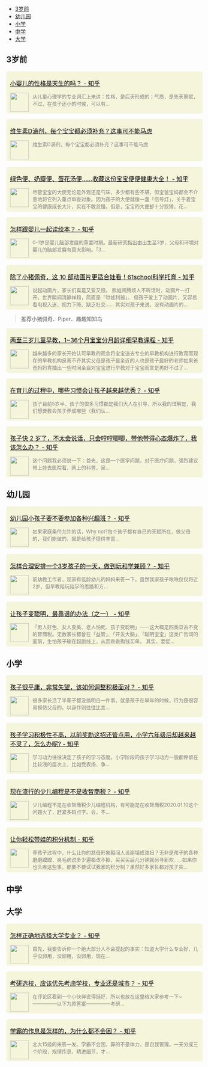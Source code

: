 <!-- TOC -->

- [3岁前](#3岁前)
- [幼儿园](#幼儿园)
- [小学](#小学)
- [中学](#中学)
- [大学](#大学)

<!-- /TOC -->

## 3岁前

<div name="section_div" style="background-color:#f5f5dc;padding:5px 10px;width:100%;border-radius:5px;margin-top:15px;"><div><p><font size=3 style="color:black;"><a href="https://www.zhihu.com/question/392986636/answer/1214722661" _target="blank" style="color:black;">小婴儿的性格是天生的吗？ - 知乎</a></font></p></div><div style="display:flex;display:-webkit-flex;"><div style="width:50px;"><img style="width:50px;" src="https://www.zhihu.com/favicon.ico" /></div><div style="flex:1;-webkit-flex:1;padding-left:10px;overflow:hidden;"><font size=2 color=grey>从儿童心理学的专业词汇上来讲：性格，是后天形成的；气质，是先天禀赋，不过，在孩子还小的时候，可以有…</font></div></div></div>

<div name="section_div" style="background-color:#f5f5dc;padding:5px 10px;width:100%;border-radius:5px;margin-top:15px;"><div><p><font size=3 style="color:black;"><a href="https://baijiahao.baidu.com/s?id=1622970837371115656&wfr=spider&for=pc" _target="blank" style="color:black;">维生素D滴剂，每个宝宝都必须补充？这事可不能马虎</a></font></p></div><div style="display:flex;display:-webkit-flex;"><div style="width:50px;"><img style="width:50px;" src="https://baijiahao.baidu.com/favicon.ico" /></div><div style="flex:1;-webkit-flex:1;padding-left:10px;overflow:hidden;"><font size=2 color=grey>维生素D滴剂，每个宝宝都必须补充？这事可不能马虎</font></div></div></div>



<div name="section_div" style="background-color:#f5f5dc;padding:5px 10px;width:100%;border-radius:5px;margin-top:15px;"><div><p><font size=3 style="color:black;"><a href="https://zhuanlan.zhihu.com/p/33729816" _target="blank" style="color:black;">绿色便、奶瓣便、蛋花汤便……收藏这份宝宝便便健康大全！ - 知乎</a></font></p></div><div style="display:flex;display:-webkit-flex;"><div style="width:50px;"><img style="width:50px;" src="https://zhuanlan.zhihu.com/favicon.ico" /></div><div style="flex:1;-webkit-flex:1;padding-left:10px;overflow:hidden;"><font size=2 color=grey>尽管宝宝的大便无论是外观还是气味，多少都有些不堪，但宝爸宝妈都会不介意地将它列入重点审查对象。因为孩子的大便就像一盏「信号灯」，关乎着宝宝的健康成长大计，实在不敢怠慢。但是，宝宝的大便却十分狡猾，花…</font></div></div></div>

<div name="section_div" style="background-color:#f5f5dc;padding:5px 10px;width:100%;border-radius:5px;margin-top:15px;"><div><p><font size=3 style="color:black;"><a href="https://www.zhihu.com/question/306755192/answer/629616214" _target="blank" style="color:black;">怎样跟婴儿一起读绘本？ - 知乎</a></font></p></div><div style="display:flex;display:-webkit-flex;"><div style="width:50px;"><img style="width:50px;" src="https://www.zhihu.com/favicon.ico" /></div><div style="flex:1;-webkit-flex:1;padding-left:10px;overflow:hidden;"><font size=2 color=grey>0-1岁是婴儿脑部发展的重要时期。最新研究指出由出生至3岁，父母和环境对婴儿的脑部发展有莫大影响。『3…</font></div></div></div>


<div name="section_div" style="background-color:#f5f5dc;padding:5px 10px;width:100%;border-radius:5px;margin-top:15px;"><div><p><font size=3 style="color:black;"><a href="https://zhuanlan.zhihu.com/p/58357018" _target="blank" style="color:black;">除了小猪佩奇，这 10 部动画片更适合娃看！61school科学托育 - 知乎</a></font></p></div><div style="display:flex;display:-webkit-flex;"><div style="width:50px;"><img style="width:50px;" src="https://zhuanlan.zhihu.com/favicon.ico" /></div><div style="flex:1;-webkit-flex:1;padding-left:10px;overflow:hidden;"><font size=2 color=grey>说起动画片，家长们真是又爱又恨。 熊娃闹腾烦人不听话时，动画片一打开，世界瞬间清静祥和，简直是「哄娃利器」。 但孩子爱上了动画片，又容易看电视入迷、视力下降、缺乏社交…… 其实对孩子来说，没有动画片的…</font></div></div></div>

> 推荐小猪佩奇、Piper、趣趣知知鸟

<div name="section_div" style="background-color:#f5f5dc;padding:5px 10px;width:100%;border-radius:5px;margin-top:15px;"><div><p><font size=3 style="color:black;"><a href="https://zhuanlan.zhihu.com/p/51486162" _target="blank" style="color:black;">两至三岁儿童早教，1~36个月宝宝分月龄详细早教课程 - 知乎</a></font></p></div><div style="display:flex;display:-webkit-flex;"><div style="width:50px;"><img style="width:50px;" src="https://zhuanlan.zhihu.com/favicon.ico" /></div><div style="flex:1;-webkit-flex:1;padding-left:10px;overflow:hidden;"><font size=2 color=grey>越来越多的家长开始认可早教的观念将宝宝送去专业的早教机构进行教育而现在的早教机构良莠不齐其实父母是孩子最亲近的人也是孩子最好的老师如果爸爸妈妈肯抽出一些时间亲自对宝宝进行早教对于宝宝而言是再好不过了…</font></div></div></div>


<div name="section_div" style="background-color:#f5f5dc;padding:5px 10px;width:100%;border-radius:5px;margin-top:15px;"><div><p><font size=3 style="color:black;"><a href="https://www.zhihu.com/question/388280409/answer/1170873146" _target="blank" style="color:black;">在育儿的过程中，哪些习惯会让孩子越来越优秀？ - 知乎</a></font></p></div><div style="display:flex;display:-webkit-flex;"><div style="width:50px;"><img style="width:50px;" src="https://www.zhihu.com/favicon.ico" /></div><div style="flex:1;-webkit-flex:1;padding-left:10px;overflow:hidden;"><font size=2 color=grey>孩子目前5岁半，孩子的很多习惯都是我们大人在引导，所以我的理解是，我们想要教会孩子养成哪些（我们认…</font></div></div></div>




<div name="section_div" style="background-color:#f5f5dc;padding:5px 10px;width:100%;border-radius:5px;margin-top:15px;"><div><p><font size=3 style="color:black;"><a href="https://www.zhihu.com/question/383875842/answer/1154896079" _target="blank" style="color:black;">孩子快 2 岁了，不太会说话，只会哼哼唧唧，带他带得心态爆炸了，我该怎么办？ - 知乎</a></font></p></div><div style="display:flex;display:-webkit-flex;"><div style="width:50px;"><img style="width:50px;" src="https://www.zhihu.com/favicon.ico" /></div><div style="flex:1;-webkit-flex:1;padding-left:10px;overflow:hidden;"><font size=2 color=grey>这个问题我必须说一下：首先，这是一个医学问题，对于医疗问题，强烈建议带上娃去医院看，网上的科普，家…</font></div></div></div>

## 幼儿园

<div name="section_div" style="background-color:#f5f5dc;padding:5px 10px;width:100%;border-radius:5px;margin-top:15px;"><div><p><font size=3 style="color:black;"><a href="https://www.zhihu.com/question/331323972/answer/770141580" _target="blank" style="color:black;">幼儿园小孩子要不要参加各种兴趣班？ - 知乎</a></font></p></div><div style="display:flex;display:-webkit-flex;"><div style="width:50px;"><img style="width:50px;" src="https://www.zhihu.com/favicon.ico" /></div><div style="flex:1;-webkit-flex:1;padding-left:10px;overflow:hidden;"><font size=2 color=grey>如果家庭条件允许的话，Why not?每个孩子都有自己的天赋所在，做父母的，我们能做的，就是给孩子提供丰富…</font></div></div></div>

<div name="section_div" style="background-color:#f5f5dc;padding:5px 10px;width:100%;border-radius:5px;margin-top:15px;"><div><p><font size=3 style="color:black;"><a href="https://www.zhihu.com/question/341011060/answer/807317737" _target="blank" style="color:black;">怎样合理安排一个3岁孩子的一天，做到玩和学兼顾？ - 知乎</a></font></p></div><div style="display:flex;display:-webkit-flex;"><div style="width:50px;"><img style="width:50px;" src="https://www.zhihu.com/favicon.ico" /></div><div style="flex:1;-webkit-flex:1;padding-left:10px;overflow:hidden;"><font size=2 color=grey>前幼教工作者，现家有低龄幼儿的妈妈来答一下。虽然我家孩子啾啾仅仅将近2岁，但早教陪玩陪学的思路和方…</font></div></div></div>

<div name="section_div" style="background-color:#f5f5dc;padding:5px 10px;width:100%;border-radius:5px;margin-top:15px;"><div><p><font size=3 style="color:black;"><a href="https://zhuanlan.zhihu.com/p/81045209" _target="blank" style="color:black;">让孩子变聪明，最靠谱的办法（之一） - 知乎</a></font></p></div><div style="display:flex;display:-webkit-flex;"><div style="width:50px;"><img style="width:50px;" src="https://zhuanlan.zhihu.com/favicon.ico" /></div><div style="flex:1;-webkit-flex:1;padding-left:10px;overflow:hidden;"><font size=2 color=grey>「男人好色、女人变美、老人怕死、孩子变聪明」——这大概是四类亘古不变的智商税。无数家长都曾在「益智」、「开发大脑」、「聪明宝宝」这类广告词的面前，生怕孩子输在起跑线上，从而乖乖掏钱买单。 其实，要促…</font></div></div></div>

## 小学

<div name="section_div" style="background-color:#f5f5dc;padding:5px 10px;width:100%;border-radius:5px;margin-top:15px;"><div><p><font size=3 style="color:black;"><a href="https://www.zhihu.com/question/341127721/answer/840494080" _target="blank" style="color:black;">孩子很平庸，非常失望，该如何调整积极面对？ - 知乎</a></font></p></div><div style="display:flex;display:-webkit-flex;"><div style="width:50px;"><img style="width:50px;" src="https://www.zhihu.com/favicon.ico" /></div><div style="flex:1;-webkit-flex:1;padding-left:10px;overflow:hidden;"><font size=2 color=grey>很多家长活了半辈子都没搞明白一件事，就是孩子在早年的时候，行为是很容易模仿父母的。以身作则往往比言…</font></div></div></div>

<div name="section_div" style="background-color:#f5f5dc;padding:5px 10px;width:100%;border-radius:5px;margin-top:15px;"><div><p><font size=3 style="color:black;"><a href="https://www.zhihu.com/question/306108912/answer/554431820" _target="blank" style="color:black;">孩子学习积极性不高，以前奖励这招还管点用，小学六年级后却越来越不灵了，怎么办呢? - 知乎</a></font></p></div><div style="display:flex;display:-webkit-flex;"><div style="width:50px;"><img style="width:50px;" src="https://www.zhihu.com/favicon.ico" /></div><div style="flex:1;-webkit-flex:1;padding-left:10px;overflow:hidden;"><font size=2 color=grey>学习动力往往决定了孩子的学习态度。小学阶段的孩子学习动力一般都停留在比较浅的层次上，比如受表扬、争…</font></div></div></div>

<div name="section_div" style="background-color:#f5f5dc;padding:5px 10px;width:100%;border-radius:5px;margin-top:15px;"><div><p><font size=3 style="color:black;"><a href="https://www.zhihu.com/question/355560585/answer/965939325" _target="blank" style="color:black;">现在流行的少儿编程是不是收智商税？ - 知乎</a></font></p></div><div style="display:flex;display:-webkit-flex;"><div style="width:50px;"><img style="width:50px;" src="https://www.zhihu.com/favicon.ico" /></div><div style="flex:1;-webkit-flex:1;padding-left:10px;overflow:hidden;"><font size=2 color=grey>少儿编程不是在收智商税少儿编程机构，有可能是在收智商税2020.01.10这个问题火了，赶紧多码点字。会，不…</font></div></div></div>

<div name="section_div" style="background-color:#f5f5dc;padding:5px 10px;width:100%;border-radius:5px;margin-top:15px;"><div><p><font size=3 style="color:black;"><a href="https://zhuanlan.zhihu.com/p/46605820" _target="blank" style="color:black;">让你轻松带娃的积分机制 - 知乎</a></font></p></div><div style="display:flex;display:-webkit-flex;"><div style="width:50px;"><img style="width:50px;" src="https://zhuanlan.zhihu.com/favicon.ico" /></div><div style="flex:1;-webkit-flex:1;padding-left:10px;overflow:hidden;"><font size=2 color=grey>养孩子过程中，什么让你的慈母形象瞬间人设崩塌成泼妇？无非是孩子的各种磨磨蹭蹭，臭毛病说多少遍都改不掉，买买买后几分钟就另寻新欢……如果你也头疼这些事，那要不要试试我家的积分制？虽然好多家长都对孩子实…</font></div></div></div>

## 中学

## 大学
<div name="section_div" style="background-color:#f5f5dc;padding:5px 10px;width:100%;border-radius:5px;margin-top:15px;"><div><p><font size=3 style="color:black;"><a href="https://www.zhihu.com/question/56998038/answer/151208816" _target="blank" style="color:black;">怎样正确地选择大学专业？ - 知乎</a></font></p></div><div style="display:flex;display:-webkit-flex;"><div style="width:50px;"><img style="width:50px;" src="https://www.zhihu.com/favicon.ico" /></div><div style="flex:1;-webkit-flex:1;padding-left:10px;overflow:hidden;"><font size=2 color=grey>首先，我要告诉你一个绝大部分人不会提起的事实：知道大学什么专业好，几乎没卵用，没卵用，没卵用，现在…</font></div></div></div>

<div name="section_div" style="background-color:#f5f5dc;padding:5px 10px;width:100%;border-radius:5px;margin-top:15px;"><div><p><font size=3 style="color:black;"><a href="https://www.zhihu.com/question/379798754/answer/1082989562" _target="blank" style="color:black;">考研选校，应该优先考虑学校，专业还是城市？ - 知乎</a></font></p></div><div style="display:flex;display:-webkit-flex;"><div style="width:50px;"><img style="width:50px;" src="https://www.zhihu.com/favicon.ico" /></div><div style="flex:1;-webkit-flex:1;padding-left:10px;overflow:hidden;"><font size=2 color=grey>在评论区看到一个小伙伴说得挺好，所以也放在这里给大家参考一下~—————以下为原答案—————考研…</font></div></div></div>

<div name="section_div" style="background-color:#f5f5dc;padding:5px 10px;width:100%;border-radius:5px;margin-top:15px;"><div><p><font size=3 style="color:black;"><a href="https://www.zhihu.com/question/267346432/answer/426452693" _target="blank" style="color:black;">学霸的作息是怎样的，为什么都不会困？ - 知乎</a></font></p></div><div style="display:flex;display:-webkit-flex;"><div style="width:50px;"><img style="width:50px;" src="https://www.zhihu.com/favicon.ico" /></div><div style="flex:1;-webkit-flex:1;padding-left:10px;overflow:hidden;"><font size=2 color=grey>北大15级的来答一发。学霸不会困，靠的不是体力，是自我管理。一天分成三个阶段，规律作息，精进细节，才…</font></div></div></div>




